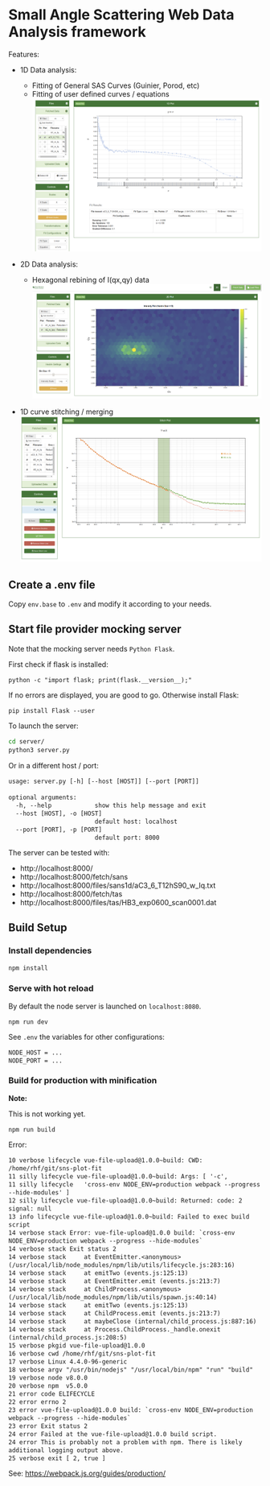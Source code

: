 # Small Angle Scattering Web Data Analysis framework

Features:

* 1D Data analysis:
    - Fitting of General SAS Curves (Guinier, Porod, etc)
    - Fitting of user defined curves / equations
    ![](docs/img/s1.png)

* 2D Data analysis:
    - Hexagonal rebining of I(qx,qy) data
    ![](docs/img/s2.png)

* 1D curve stitching / merging
    ![](docs/img/s3.png)

## Create a .env file

Copy `env.base` to `.env` and modify it according to your needs.

## Start file provider mocking server

Note that the mocking server needs `Python Flask`.

First check if flask is installed:

```
python -c "import flask; print(flask.__version__);"
```

If no errors are displayed, you are good to go. Otherwise install Flask:

```
pip install Flask --user
```

To launch the server:

```bash
cd server/
python3 server.py
```

Or in a different host / port:

```
usage: server.py [-h] [--host [HOST]] [--port [PORT]]

optional arguments:
  -h, --help            show this help message and exit
  --host [HOST], -o [HOST]
                        default host: localhost
  --port [PORT], -p [PORT]
                        default port: 8000
```

The server can be tested with:

- http://localhost:8000/
- http://localhost:8000/fetch/sans
- http://localhost:8000/files/sans1d/aC3_6_T12hS90_w_Iq.txt
- http://localhost:8000/fetch/tas
- http://localhost:8000/files/tas/HB3_exp0600_scan0001.dat


## Build Setup


### Install dependencies

```
npm install
```

### Serve with hot reload

By default the node server is launched on `localhost:8080`.

```
npm run dev
```

See `.env` the variables for other configurations:

```
NODE_HOST = ...
NODE_PORT = ...
```


### Build for production with minification


**Note:**

This is not working yet.

```
npm run build
```

Error:

```
10 verbose lifecycle vue-file-upload@1.0.0~build: CWD: /home/rhf/git/sns-plot-fit
11 silly lifecycle vue-file-upload@1.0.0~build: Args: [ '-c',
11 silly lifecycle   'cross-env NODE_ENV=production webpack --progress --hide-modules' ]
12 silly lifecycle vue-file-upload@1.0.0~build: Returned: code: 2  signal: null
13 info lifecycle vue-file-upload@1.0.0~build: Failed to exec build script
14 verbose stack Error: vue-file-upload@1.0.0 build: `cross-env NODE_ENV=production webpack --progress --hide-modules`
14 verbose stack Exit status 2
14 verbose stack     at EventEmitter.<anonymous> (/usr/local/lib/node_modules/npm/lib/utils/lifecycle.js:283:16)
14 verbose stack     at emitTwo (events.js:125:13)
14 verbose stack     at EventEmitter.emit (events.js:213:7)
14 verbose stack     at ChildProcess.<anonymous> (/usr/local/lib/node_modules/npm/lib/utils/spawn.js:40:14)
14 verbose stack     at emitTwo (events.js:125:13)
14 verbose stack     at ChildProcess.emit (events.js:213:7)
14 verbose stack     at maybeClose (internal/child_process.js:887:16)
14 verbose stack     at Process.ChildProcess._handle.onexit (internal/child_process.js:208:5)
15 verbose pkgid vue-file-upload@1.0.0
16 verbose cwd /home/rhf/git/sns-plot-fit
17 verbose Linux 4.4.0-96-generic
18 verbose argv "/usr/bin/nodejs" "/usr/local/bin/npm" "run" "build"
19 verbose node v8.0.0
20 verbose npm  v5.0.0
21 error code ELIFECYCLE
22 error errno 2
23 error vue-file-upload@1.0.0 build: `cross-env NODE_ENV=production webpack --progress --hide-modules`
23 error Exit status 2
24 error Failed at the vue-file-upload@1.0.0 build script.
24 error This is probably not a problem with npm. There is likely additional logging output above.
25 verbose exit [ 2, true ]

```
See:
https://webpack.js.org/guides/production/


